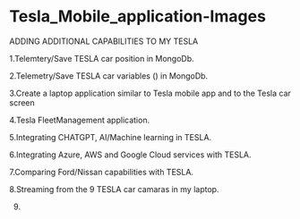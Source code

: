 # Tesla_Mobile_application-Images

ADDING ADDITIONAL CAPABILITIES TO MY TESLA

1.Telemtery/Save TESLA car position in MongoDb.

2.Telemetry/Save TESLA car variables () in MongoDb.

3.Create a laptop application similar to Tesla mobile app and to the Tesla car screen

4.Tesla FleetManagement application.

5.Integrating CHATGPT, AI/Machine learning in TESLA.

6.Integrating Azure, AWS and Google Cloud services with TESLA.

7.Comparing Ford/Nissan capabilities with TESLA.

8.Streaming from the 9 TESLA car camaras in my laptop.

9.
